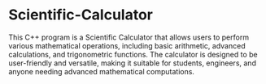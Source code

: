 # Scientific-Calculator
This C++ program is a Scientific Calculator that allows users to perform various mathematical operations, including basic arithmetic, advanced calculations, and trigonometric functions. The calculator is designed to be user-friendly and versatile, making it suitable for students, engineers, and anyone needing advanced mathematical computations.
